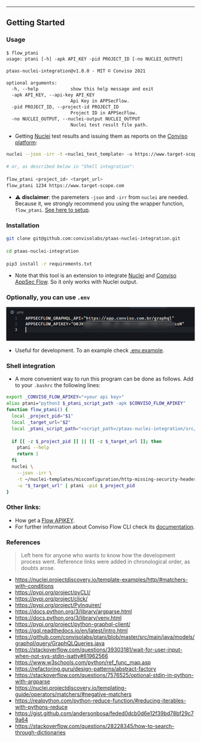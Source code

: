 <!--
title: NUCLEI + APPSECFLOW = Automated identification and issuance of vulnerability reports to Conviso Platform using nuclei as scanner engine.
layout: hacker
-->

---

## Getting Started

### Usage

```
$ flow_ptani
usage: ptani [-h] -apk API_KEY -pid PROJECT_ID [-no NUCLEI_OUTPUT]

ptaas-nuclei-integration@v1.0.0 - MIT © Conviso 2021

optional arguments:
  -h, --help            show this help message and exit
  -apk API_KEY, --api-key API_KEY
                        Api Key in APPSecFlow.
  -pid PROJECT_ID, --project-id PROJECT_ID
                        Project ID in APPSecFlow.
  -no NUCLEI_OUTPUT, --nuclei-output NUCLEI_OUTPUT
                        Nuclei test result file path.
```

- Getting [Nuclei][nucleipage] test results and issuing them as reports on the [Conviso platform][flowpage]:

```bash
nuclei --json -irr -t <nuclei_test_template> -u https://www.target-scope.com | python3 ptaas-nuclei-integration/src/main.py -pid 1234 -apk <your_flow_apikey>

# or, as described below in "Shell integration":

flow_ptani <project_id> <target_url>
flow_ptani 1234 https://www.target-scope.com
```

- ⚠️ **disclaimer**: the paremeters `-json` and `-irr` from `nuclei` are needed. Because it, we strongly recommend you using the wrapper function, `flow_ptani`. [See here to setup](#shell-integration).

### Installation

```bash
git clone git@github.com:convisolabs/ptaas-nuclei-integration.git

cd ptaas-nuclei-integration

pip3 install -r requirements.txt
```

- Note that this tool is an extension to integrate [Nuclei][nucleipage] and [Conviso AppSec Flow][flowpage]. So it only works with Nuclei output.

### Optionally, you can use `.env`

<div align=center>
  <img src="./env_file.png">
</div>

- Useful for development. To an example check [.env.example](../.env.example).

### Shell integration

- A more convenient way to run this program can be done as follows. Add to your `.bashrc` the following lines:

```bash
export _CONVISO_FLOW_APIKEY="<your api key>"
alias ptani="python3 $_ptani_script_path -apk $CONVISO_FLOW_APIKEY"
function flow_ptani() {
  local _project_pid="$1"
  local _target_url="$2"
  local _ptani_script_path="<script_path>/ptaas-nuclei-integration/src/main.py"

  if [[ -z $_project_pid ]] || [[ -z $_target_url ]]; then
    ptani --help
    return 1
  fi
  nuclei \
    --json -irr \
    -t ~/nuclei-templates/misconfiguration/http-missing-security-headers.yaml \
    -u "$_target_url" | ptani -pid $_project_pid
}
```

### Other links:

- How get a [Flow APIKEY][apikeydoc].
- For further information about Conviso Flow CLI check its [documentation][flowdoc].

[github_project]: https://github.com/convisolabs/ptaas-nuclei-integration
[flowdoc]: https://docs.convisoappsec.com/cli/installation
[apikeydoc]: https://help.convisoappsec.com/pt-BR/articles/4428685-api-key
[nucleipage]: https://nuclei.projectdiscovery.io/
[flowpage]: https://app.conviso.com

### References

> Left here for anyone who wants to know how the development process went. Reference links were added in chronological order, as doubts arose.

- https://nuclei.projectdiscovery.io/template-examples/http/#matchers-with-conditions
- https://pypi.org/project/pyCLI/
- https://pypi.org/project/click/
- https://pypi.org/project/PyInquirer/
- https://docs.python.org/3/library/argparse.html
- https://docs.python.org/3/library/venv.html
- https://pypi.org/project/python-graphql-client/
- https://gql.readthedocs.io/en/latest/intro.html
- https://github.com/convisolabs/ptani/blob/master/src/main/java/models/graphql/query/GraphQLQueries.java
- https://stackoverflow.com/questions/39303181/wait-for-user-input-when-not-sys-stdin-isatty#61962566
- https://www.w3schools.com/python/ref_func_map.asp
- https://refactoring.guru/design-patterns/abstract-factory
- https://stackoverflow.com/questions/7576525/optional-stdin-in-python-with-argparse
- https://nuclei.projectdiscovery.io/templating-guide/operators/matchers/#negative-matchers
- https://realpython.com/python-reduce-function/#reducing-iterables-with-pythons-reduce
- https://gist.github.com/andersonbosa/feded0dcb0d6e12f39bd78bf29c79a64
- https://stackoverflow.com/questions/28228345/how-to-search-through-dictionaries
